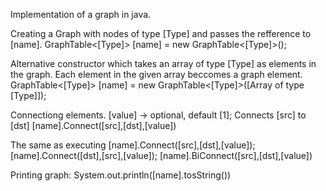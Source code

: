 Implementation of a graph in java.

Creating a Graph with nodes of type [Type] and passes the refference to [name].
GraphTable<[Type]> [name] = new GraphTable<[Type]>();

Alternative constructor which takes an array of type [Type] as elements in the graph.
Each element in the given array beccomes a graph element.
GraphTable<[Type]> [name] = new GraphTable<[Type]>([Array of type [Type]]);

Connectiong elements.
	[value] -> optional, default [1];
	Connects [src] to [dst]
[name].Connect([src],[dst],[value])

The same as executing
	[name].Connect([src],[dst],[value]);[name].Connect([dst],[src],[value]);
[name].BiConnect([src],[dst],[value])

Printing graph:
System.out.println([name].tosString())

